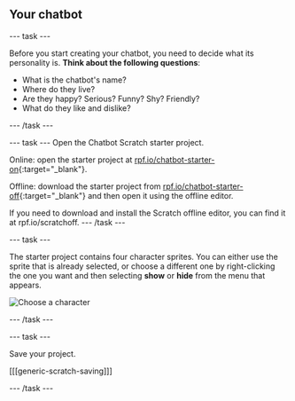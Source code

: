 ## Your chatbot

--- task ---

Before you start creating your chatbot, you need to decide what its personality is. __Think about the following questions__:

+ What is the chatbot's name?
+ Where do they live?
+ Are they happy? Serious? Funny? Shy? Friendly?
+ What do they like and dislike?

--- /task ---

--- task ---
Open the Chatbot Scratch starter project.

Online: open the starter project at [rpf.io/chatbot-starter-on](http://rpf.io/chatbot-starter-on){:target="_blank"}.

Offline: download the starter project from [rpf.io/chatbot-starter-off](http://rpf.io/chatbot-starter-off){:target="_blank"} and then open it using the offline editor.

If you need to download and install the Scratch offline editor, you can find it at rpf.io/scratchoff.
--- /task ---

--- task ---

The starter project contains four character sprites. You can either use the sprite that is already selected, or choose a different one by right-clicking the one you want and then selecting **show** or **hide** from the menu that appears.

![Choose a character](images/chatbot-characters.png)

--- /task ---

--- task ---

Save your project.

[[[generic-scratch-saving]]]

--- /task ---


